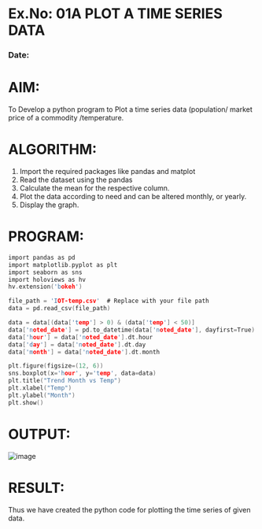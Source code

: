 # Ex.No: 01A PLOT A TIME SERIES DATA
###  Date: 

# AIM:
To Develop a python program to Plot a time series data (population/ market price of a commodity
/temperature.
# ALGORITHM:
1. Import the required packages like pandas and matplot
2. Read the dataset using the pandas
3. Calculate the mean for the respective column.
4. Plot the data according to need and can be altered monthly, or yearly.
5. Display the graph.
# PROGRAM:
```c
import pandas as pd
import matplotlib.pyplot as plt
import seaborn as sns
import holoviews as hv
hv.extension('bokeh')
```
```c
file_path = 'IOT-temp.csv'  # Replace with your file path
data = pd.read_csv(file_path)
```
```c
data = data[(data['temp'] > 0) & (data['temp'] < 50)]
data['noted_date'] = pd.to_datetime(data['noted_date'], dayfirst=True)
data['hour'] = data['noted_date'].dt.hour
data['day'] = data['noted_date'].dt.day
data['month'] = data['noted_date'].dt.month
```
```c
plt.figure(figsize=(12, 6))
sns.boxplot(x='hour', y='temp', data=data)
plt.title("Trend Month vs Temp")
plt.xlabel("Temp")
plt.ylabel("Month")
plt.show()
```









# OUTPUT:

![image](https://github.com/user-attachments/assets/7ae128aa-4d91-4ae6-90fa-f1566208d879)








# RESULT:
Thus we have created the python code for plotting the time series of given data.
